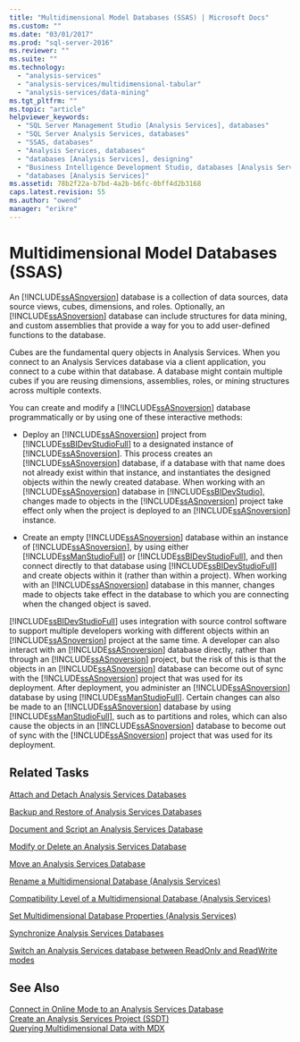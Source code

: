 ```yaml
---
title: "Multidimensional Model Databases (SSAS) | Microsoft Docs"
ms.custom: ""
ms.date: "03/01/2017"
ms.prod: "sql-server-2016"
ms.reviewer: ""
ms.suite: ""
ms.technology: 
  - "analysis-services"
  - "analysis-services/multidimensional-tabular"
  - "analysis-services/data-mining"
ms.tgt_pltfrm: ""
ms.topic: "article"
helpviewer_keywords: 
  - "SQL Server Management Studio [Analysis Services], databases"
  - "SQL Server Analysis Services, databases"
  - "SSAS, databases"
  - "Analysis Services, databases"
  - "databases [Analysis Services], designing"
  - "Business Intelligence Development Studio, databases [Analysis Services]"
  - "databases [Analysis Services]"
ms.assetid: 78b2f22a-b7bd-4a2b-b6fc-0bff4d2b3168
caps.latest.revision: 55
ms.author: "owend"
manager: "erikre"
---
```

# Multidimensional Model Databases (SSAS)
  An [!INCLUDE[ssASnoversion](../../analysis-services/includes/ssasnoversion-md.md)] database is a collection of data sources, data source views, cubes, dimensions, and roles. Optionally, an [!INCLUDE[ssASnoversion](../../analysis-services/includes/ssasnoversion-md.md)] database can include structures for data mining, and custom assemblies that provide a way for you to add user-defined functions to the database.  
  
 Cubes are the fundamental query objects in Analysis Services. When you connect to an Analysis Services database via a client application, you connect to a cube within that database. A database might contain multiple cubes if you are reusing dimensions, assemblies, roles, or mining structures across multiple contexts.  
  
 You can create and modify a [!INCLUDE[ssASnoversion](../../analysis-services/includes/ssasnoversion-md.md)] database programmatically or by using one of these interactive methods:  
  
-   Deploy an [!INCLUDE[ssASnoversion](../../analysis-services/includes/ssasnoversion-md.md)] project from [!INCLUDE[ssBIDevStudioFull](../../analysis-services/includes/ssbidevstudiofull-md.md)] to a designated instance of [!INCLUDE[ssASnoversion](../../analysis-services/includes/ssasnoversion-md.md)]. This process creates an [!INCLUDE[ssASnoversion](../../analysis-services/includes/ssasnoversion-md.md)] database, if a database with that name does not already exist within that instance, and instantiates the designed objects within the newly created database. When working with an [!INCLUDE[ssASnoversion](../../analysis-services/includes/ssasnoversion-md.md)] database in [!INCLUDE[ssBIDevStudio](../../analysis-services/includes/ssbidevstudio-md.md)], changes made to objects in the [!INCLUDE[ssASnoversion](../../analysis-services/includes/ssasnoversion-md.md)] project take effect only when the project is deployed to an [!INCLUDE[ssASnoversion](../../analysis-services/includes/ssasnoversion-md.md)] instance.  
  
-   Create an empty [!INCLUDE[ssASnoversion](../../analysis-services/includes/ssasnoversion-md.md)] database within an instance of [!INCLUDE[ssASnoversion](../../analysis-services/includes/ssasnoversion-md.md)], by using either [!INCLUDE[ssManStudioFull](../../advanced-analytics/r-services/includes/ssmanstudiofull-md.md)] or [!INCLUDE[ssBIDevStudioFull](../../analysis-services/includes/ssbidevstudiofull-md.md)], and then connect directly to that database using [!INCLUDE[ssBIDevStudioFull](../../analysis-services/includes/ssbidevstudiofull-md.md)] and create objects within it (rather than within a project). When working with an [!INCLUDE[ssASnoversion](../../analysis-services/includes/ssasnoversion-md.md)] database in this manner, changes made to objects take effect in the database to which you are connecting when the changed object is saved.  
  
 [!INCLUDE[ssBIDevStudioFull](../../analysis-services/includes/ssbidevstudiofull-md.md)] uses integration with source control software to support multiple developers working with different objects within an [!INCLUDE[ssASnoversion](../../analysis-services/includes/ssasnoversion-md.md)] project at the same time. A developer can also interact with an [!INCLUDE[ssASnoversion](../../analysis-services/includes/ssasnoversion-md.md)] database directly, rather than through an [!INCLUDE[ssASnoversion](../../analysis-services/includes/ssasnoversion-md.md)] project, but the risk of this is that the objects in an [!INCLUDE[ssASnoversion](../../analysis-services/includes/ssasnoversion-md.md)] database can become out of sync with the [!INCLUDE[ssASnoversion](../../analysis-services/includes/ssasnoversion-md.md)] project that was used for its deployment. After deployment, you administer an [!INCLUDE[ssASnoversion](../../analysis-services/includes/ssasnoversion-md.md)] database by using [!INCLUDE[ssManStudioFull](../../advanced-analytics/r-services/includes/ssmanstudiofull-md.md)]. Certain changes can also be made to an [!INCLUDE[ssASnoversion](../../analysis-services/includes/ssasnoversion-md.md)] database by using [!INCLUDE[ssManStudioFull](../../advanced-analytics/r-services/includes/ssmanstudiofull-md.md)], such as to partitions and roles, which can also cause the objects in an [!INCLUDE[ssASnoversion](../../analysis-services/includes/ssasnoversion-md.md)] database to become out of sync with the [!INCLUDE[ssASnoversion](../../analysis-services/includes/ssasnoversion-md.md)] project that was used for its deployment.  
  
## Related Tasks  
 [Attach and Detach Analysis Services Databases](../../analysis-services/multidimensional-models/attach-and-detach-analysis-services-databases.md)  
  
 [Backup and Restore of Analysis Services Databases](../../analysis-services/multidimensional-models/backup-and-restore-of-analysis-services-databases.md)  
  
 [Document and Script an Analysis Services Database](../../analysis-services/multidimensional-models/document-and-script-an-analysis-services-database.md)  
  
 [Modify or Delete an Analysis Services Database](../../analysis-services/multidimensional-models/modify-or-delete-an-analysis-services-database.md)  
  
 [Move an Analysis Services Database](../../analysis-services/multidimensional-models/move-an-analysis-services-database.md)  
  
 [Rename a Multidimensional Database &#40;Analysis Services&#41;](../../analysis-services/multidimensional-models/rename-a-multidimensional-database-analysis-services.md)  
  
 [Compatibility Level of a Multidimensional Database &#40;Analysis Services&#41;](../../analysis-services/multidimensional-models/compatibility-level-of-a-multidimensional-database-analysis-services.md)  
  
 [Set Multidimensional Database Properties &#40;Analysis Services&#41;](../../analysis-services/multidimensional-models/set-multidimensional-database-properties-analysis-services.md)  
  
 [Synchronize Analysis Services Databases](../../analysis-services/multidimensional-models/synchronize-analysis-services-databases.md)  
  
 [Switch an Analysis Services database between ReadOnly and ReadWrite modes](../../analysis-services/multidimensional-models/switch-an-analysis-services-database-between-readonly-and-readwrite-modes.md)  
  
## See Also  
 [Connect in Online Mode to an Analysis Services Database](../../analysis-services/multidimensional-models/connect-in-online-mode-to-an-analysis-services-database.md)   
 [Create an Analysis Services Project &#40;SSDT&#41;](../../analysis-services/multidimensional-models/create-an-analysis-services-project-ssdt.md)   
 [Querying Multidimensional Data with MDX](../../analysis-services/multidimensional-models/mdx/querying-multidimensional-data-with-mdx.md)  
  
  